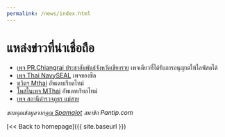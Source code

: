 ```yaml
---
permalink: /news/index.html
---
```


# แหล่งข่าวที่น่าเชื่อถือ

* [เพจ PR.Chiangrai ประชาสัมพันธ์จังหวัดเชียงราย](https://www.facebook.com/prchiangrai2014/) เพจเดียวที่ได้รับการอนุญาตให้ไลฟ์สดได้ 
* [เพจ Thai NavySEAL](https://www.facebook.com/ThaiSEAL/) เพจของซีล
* [ทวิตฯ ​​Mthai](https://twitter.com/mthai) อัพเดทเรียลไทม์
* [โพสในเพจ MThai](https://www.facebook.com/mthaidotcom/photos/a.268427430675.178904.18079440675/10156776372495676/?type=3&theater) อัพเดทเรียลไทม์
* [เพจ สถานีตำรวจภูธร แม่สาย](https://www.facebook.com/สถานีตำรวจภูธร-แม่สาย-183415315340280/)

*ขอบคุณข้อมูลจาก[คุณ Spamalot](https://pantip.com/topic/37803852/comment2170) สมาชิก Pantip.com*

[<< Back to homepage]({{ site.baseurl }})